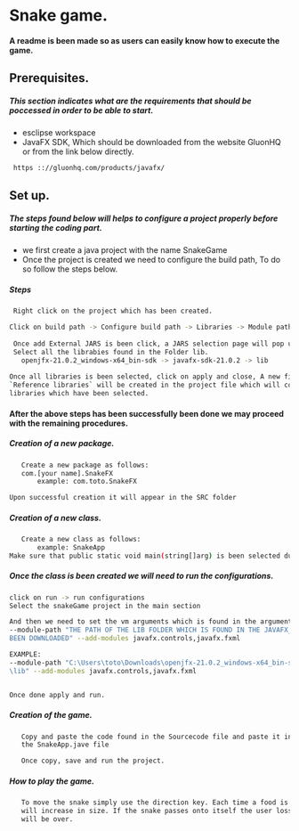 # Snake game.
#### A readme is been made so as users can easily know how to execute the game.

## Prerequisites.
##### This section indicates what are the requirements that should be poccessed in order to be able to start.
 - esclipse workspace
 - JavaFX SDK, Which should be downloaded from the website GluonHQ or from the link below directly.
 ```sh 
  https :://gluonhq.com/products/javafx/ 
```

## Set up.
##### The steps found below will helps to configure a project properly before starting the coding part. 

- we first create a java project with the name SnakeGame
- Once the project is created we need to configure the build path, To do so follow the steps below.

##### Steps
 ```sh 
  Right click on the project which has been created.

 Click on build path -> Configure build path -> Libraries -> Module path -> Add External JARS
  
  Once add External JARS is been click, a JARS selection page will pop up
  Select all the librabies found in the Folder lib.
    openjfx-21.0.2_windows-x64_bin-sdk -> javafx-sdk-21.0.2 -> lib
    
Once all libraries is been selected, click on apply and close, A new file name 
`Reference libraries` will be created in the project file which will contained all the
libraries which have been selected.
```

#### After the above steps has been successfully been done we may proceed with the remaining procedures.

##### Creation of a new package.
 ```sh 
    Create a new package as follows:
    com.[your name].SnakeFX
        example: com.toto.SnakeFX

Upon successful creation it will appear in the SRC folder
```

##### Creation of a new class.
 ```sh 
    Create a new class as follows:
        example: SnakeApp
Make sure that public static void main(string[]arg) is been selected during the creation.
```


##### Once the class is been created we will need to run the configurations.
 ```sh 
 click on run -> run configurations
 Select the snakeGame project in the main section
 
 And then we need to set the vm arguments which is found in the argument section.
 --module-path "THE PATH OF THE LIB FOLDER WHICH IS FOUND IN THE JAVAFX_SDK WHICH HAS 
 BEEN DOWNLOADED" --add-modules javafx.controls,javafx.fxml
 
 EXAMPLE:
 --module-path "C:\Users\toto\Downloads\openjfx-21.0.2_windows-x64_bin-sdk\javafx-sdk-21.0.2
 \lib" --add-modules javafx.controls,javafx.fxml


 Once done apply and run.
```


##### Creation of the game.
 ```sh 
    Copy and paste the code found in the Sourcecode file and paste it in 
    the SnakeApp.jave file

    Once copy, save and run the project.
```


##### How to play the game.
 ```sh 
    To move the snake simply use the direction key. Each time a food is been eat the snake 
    will increase in size. If the snake passes onto itself the user losses and the game
    will be over.
```
